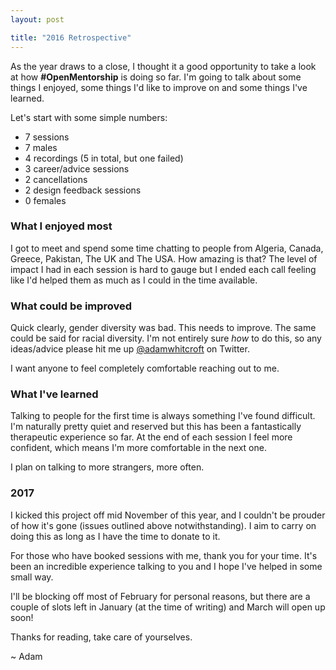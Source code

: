 ```yaml
---
layout: post

title: "2016 Retrospective"
---
```


As the year draws to a close, I thought it a good opportunity to take a look at how **#OpenMentorship** is doing so far. I'm going to talk about some things I enjoyed, some things I'd like to improve on and some things I've learned.

Let's start with some simple numbers:

* 7 sessions
* 7 males
* 4 recordings (5 in total, but one failed)
* 3 career/advice sessions
* 2 cancellations
* 2 design feedback sessions
* 0 females

### What I enjoyed most

I got to meet and spend some time chatting to people from Algeria, Canada, Greece, Pakistan, The UK and The USA. How amazing is that? The level of impact I had in each session is hard to gauge but I ended each call feeling like I'd helped them as much as I could in the time available.

### What could be improved

Quick clearly, gender diversity was bad. This needs to improve. The same could be said for racial diversity. I'm not entirely sure *how* to do this, so any ideas/advice please hit me up [@adamwhitcroft](https://twitter.com/AdamWhitcroft) on Twitter.

I want anyone to feel completely comfortable reaching out to me.

### What I've learned

Talking to people for the first time is always something I've found difficult. I'm naturally pretty quiet and reserved but this has been a fantastically therapeutic experience so far. At the end of each session I feel more confident, which means I'm more comfortable in the next one.

I plan on talking to more strangers, more often.

### 2017

I kicked this project off mid November of this year, and I couldn't be prouder of how it's gone (issues outlined above notwithstanding). I aim to carry on doing this as long as I have the time to donate to it.

For those who have booked sessions with me, thank you for your time. It's been an incredible experience talking to you and I hope I've helped in some small way.

I'll be blocking off most of February for personal reasons, but there are a couple of slots left in January (at the time of writing) and March will open up soon!

Thanks for reading, take care of yourselves.

~ Adam
